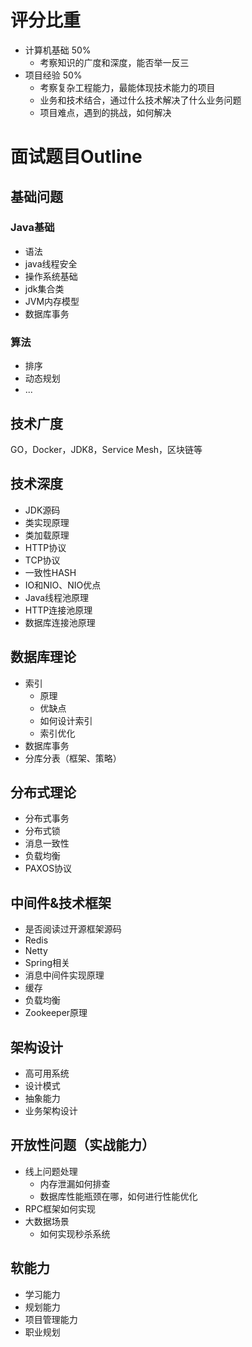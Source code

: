 # 评分比重
* 计算机基础 50%
	+ 考察知识的广度和深度，能否举一反三
* 项目经验 50%
	+ 考察复杂工程能力，最能体现技术能力的项目
	+ 业务和技术结合，通过什么技术解决了什么业务问题
	+ 项目难点，遇到的挑战，如何解决
# 面试题目Outline
## 基础问题
### Java基础
* 语法
*  java线程安全
* 操作系统基础
* jdk集合类
* JVM内存模型
* 数据库事务
### 算法
* 排序
* 动态规划
* ...
## 技术广度
GO，Docker，JDK8，Service Mesh，区块链等
## 技术深度
* JDK源码
* 类实现原理
* 类加载原理
* HTTP协议
* TCP协议
* 一致性HASH
* IO和NIO、NIO优点
* Java线程池原理
* HTTP连接池原理
* 数据库连接池原理
## 数据库理论
* 索引
	+ 原理
	+ 优缺点
	+ 如何设计索引
	+ 索引优化
* 数据库事务
* 分库分表（框架、策略）

## 分布式理论
* 分布式事务
* 分布式锁
* 消息一致性
* 负载均衡
* PAXOS协议
## 中间件&技术框架
* 是否阅读过开源框架源码
* Redis
* Netty
* Spring相关
* 消息中间件实现原理
* 缓存
* 负载均衡
* Zookeeper原理
## 架构设计
* 高可用系统
* 设计模式
* 抽象能力
* 业务架构设计

## 开放性问题（实战能力）
* 线上问题处理
	+ 内存泄漏如何排查
	+ 数据库性能瓶颈在哪，如何进行性能优化
* RPC框架如何实现
* 大数据场景
	+ 如何实现秒杀系统
## 软能力
* 学习能力
* 规划能力
* 项目管理能力
* 职业规划

